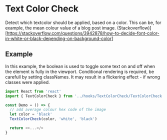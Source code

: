 # Text Color Check

Detect which textcolor should be applied, based on a color. This can be, for example, the mean colour value of a blog post image.
(Stackoverflow)][https://stackoverflow.com/questions/3942878/how-to-decide-font-color-in-white-or-black-depending-on-background-color]

## Example

In this example, the boolean is used to toggle some text on and off when the
element is fully in the viewport. Conditional rendering is required, be carefull by setting classNames. It may result in a flickering effect - if wrong classes were applied.

```js
import React from 'react'
import { TextColorCheck } from '../hooks/TextColorCheck/TextColorCheck'

const Demo = () => {
  // add average colour hex code of the image
  let color = 'black'
  TextColorCheck(color, 'white', 'black')

  return <>...</>
}
```
